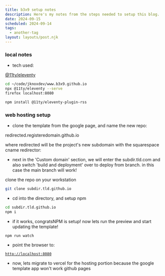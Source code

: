 ```yaml
---
title: b3x9 setup notes
description: Here's my notes from the steps needed to setup this blog.
date: 2024-09-15
scheduled: 2024-09-14
tags:
  - another-tag
layout: layouts/post.njk
---
```


### local notes

- tech used: 

[@11ty/eleventy ](https://www.11ty.dev/)

```bash
cd ~/code/jknoxdev/www.b3x9.github.io
npx @11ty/eleventy --serve
firefox localhost:8080
```

```bash
npm install @11ty/eleventy-plugin-rss
```

### web hosting setup 

- clone the template from the google page, and name the new repo: 

redirected.registeredomain.github.io

where redirected will be the project's new subdomain with the squarespace cname redirector: 

- next in the 'Custom domain' section, we will enter the subdir.tld.com and also switch 'build and deployment' over to deploy from branch. in this case the main branch will work!

clone the repo on your workstation

```bash
git clone subdir.tld.github.io
```

- cd into the directory, and setup npm

```bash
cd subdir.tld.github.io
npm i
```

- if it works, congratsNPM is setup! now lets run the preview and start updating the template! 

```bash
npm run watch
```

- point the browser to: 

[`http://localhost:8080`](http://localhost:8080)

- now, lets migrate to vercel for the hosting portion because the google template app won't work github pages

